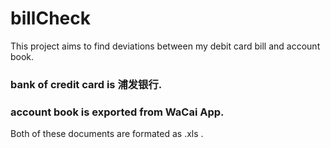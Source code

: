# billCheck
This project aims to find deviations between my debit card bill and account book.


### bank of credit card is 浦发银行.

### account book is exported from WaCai App.

Both of these documents are formated as .xls .
